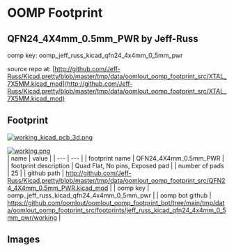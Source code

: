 # OOMP Footprint  
## QFN24_4X4mm_0.5mm_PWR  by Jeff-Russ  
  
oomp key: oomp_jeff_russ_kicad_qfn24_4x4mm_0_5mm_pwr  
  
source repo at: [http://github.com/Jeff-Russ/Kicad.pretty/blob/master/tmp/data/oomlout_oomp_footprint_src/XTAL_7X5MM.kicad_mod](http://github.com/Jeff-Russ/Kicad.pretty/blob/master/tmp/data/oomlout_oomp_footprint_src/XTAL_7X5MM.kicad_mod)  
## Footprint  
  
[![working_kicad_pcb_3d.png](working_kicad_pcb_3d_600.png)](working_kicad_pcb_3d.png)  
  
[![working.png](working_600.png)](working.png)  
| name | value | 
| --- | --- | 
| footprint name | QFN24_4X4mm_0.5mm_PWR | 
| footprint description | Quad Flat, No pins, Exposed pad | 
| number of pads | 25 | 
| github path | http://github.com/Jeff-Russ/Kicad.pretty/blob/master/tmp/data/oomlout_oomp_footprint_src/QFN24_4X4mm_0.5mm_PWR.kicad_mod | 
| oomp key | oomp_jeff_russ_kicad_qfn24_4x4mm_0_5mm_pwr | 
| oomp bot github | https://github.com/oomlout/oomlout_oomp_footprint_bot/tree/main/tmp/data/oomlout_oomp_footprint_src/footprints/jeff_russ_kicad_qfn24_4x4mm_0_5mm_pwr/working | 
## Images  
